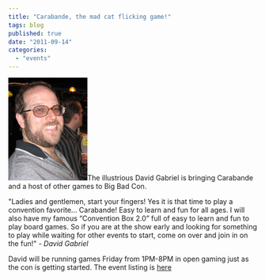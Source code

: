 ```yaml
---
title: "Carabande, the mad cat flicking game!"
tags: blog
published: true
date: "2011-09-14"
categories: 
  - "events"
---
```


[![David Gabriel](/images/DavidG_portrait.jpg "David Gabriel")](http://www.bigbadcon.com/wp-content/uploads/2011/09/DavidG_portrait.jpg)The illustrious David Gabriel is bringing Carabande and a host of other games to Big Bad Con.

"Ladies and gentlemen, start your fingers! Yes it is that time to play a convention favorite… Carabande! Easy to learn and fun for all ages. I will also have my famous “Convention Box 2.0” full of easy to learn and fun to play board games. So if you are at the show early and looking for something to play while waiting for other events to start, come on over and join in on the fun!" _\- David Gabriel_

David will be running games Friday from 1PM-8PM in open gaming just as the con is getting started. The event listing is [here](http://www.bigbadcon.com/?page_id=6&event_id=80)
